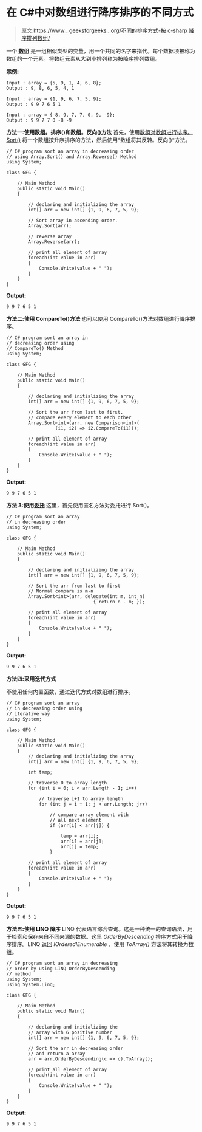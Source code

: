# 在 C#中对数组进行降序排序的不同方式

> 原文:[https://www . geeksforgeeks . org/不同的排序方式-按 c-sharp 降序排列数组/](https://www.geeksforgeeks.org/different-ways-to-sort-an-array-in-descending-order-in-c-sharp/)

一个 **[数组](https://www.geeksforgeeks.org/c-sharp-arrays/)** 是一组相似类型的变量，用一个共同的名字来指代。每个数据项被称为数组的一个元素。将数组元素从大到小排列称为按降序排列数组。

**示例:**

```
Input : array = {5, 9, 1, 4, 6, 8};
Output : 9, 8, 6, 5, 4, 1

Input : array = {1, 9, 6, 7, 5, 9};
Output : 9 9 7 6 5 1

Input : array = {-8, 9, 7, 7, 0, 9, -9};
Output : 9 9 7 7 0 -8 -9

```

**方法一:使用数组。排序()和数组。反向()方法**
首先，使用[数组对数组进行排序。Sort()](https://www.geeksforgeeks.org/how-to-sort-an-array-in-c-sharp-array-sort-method-set-1/) 将一个数组按升序排序的方法，然后使用*数组将其反转。反向()*方法。

```
// C# program sort an array in decreasing order
// using Array.Sort() and Array.Reverse() Method
using System;

class GFG {

    // Main Method
    public static void Main()
    {

        // declaring and initializing the array
        int[] arr = new int[] {1, 9, 6, 7, 5, 9};

        // Sort array in ascending order.
        Array.Sort(arr);

        // reverse array
        Array.Reverse(arr);

        // print all element of array
        foreach(int value in arr)
        {
            Console.Write(value + " ");
        }
    }
}
```

**Output:**

```
9 9 7 6 5 1

```

**方法二:使用 CompareTo()方法**
也可以使用 CompareTo()方法对数组进行降序排序。

```
// C# program sort an array in 
// decreasing order using 
// CompareTo() Method
using System;

class GFG {

    // Main Method
    public static void Main()
    {

        // declaring and initializing the array
        int[] arr = new int[] {1, 9, 6, 7, 5, 9};

        // Sort the arr from last to first.
        // compare every element to each other
        Array.Sort<int>(arr, new Comparison<int>(
                  (i1, i2) => i2.CompareTo(i1)));

        // print all element of array
        foreach(int value in arr)
        {
            Console.Write(value + " ");
        }
    }
}
```

**Output:**

```
9 9 7 6 5 1

```

**方法 3:使用[委托](https://www.geeksforgeeks.org/c-delegates/)**
这里，首先使用匿名方法对委托进行 Sort()。

```
// C# program sort an array 
// in decreasing order
using System;

class GFG {

    // Main Method
    public static void Main()
    {

        // declaring and initializing the array
        int[] arr = new int[] {1, 9, 6, 7, 5, 9};

        // Sort the arr from last to first
        // Normal compare is m-n 
        Array.Sort<int>(arr, delegate(int m, int n)
                                { return n - m; });

        // print all element of array
        foreach(int value in arr)
        {
            Console.Write(value + " ");
        }
    }
}
```

**Output:**

```
9 9 7 6 5 1

```

**方法四:采用迭代方式**

不使用任何内置函数，通过迭代方式对数组进行排序。

```
// C# program sort an array 
// in decreasing order using 
// iterative way
using System;

class GFG {

    // Main Method
    public static void Main()
    {
        // declaring and initializing the array
        int[] arr = new int[] {1, 9, 6, 7, 5, 9};

        int temp;

        // traverse 0 to array length
        for (int i = 0; i < arr.Length - 1; i++)

            // traverse i+1 to array length
            for (int j = i + 1; j < arr.Length; j++)

                // compare array element with 
                // all next element
                if (arr[i] < arr[j]) {

                    temp = arr[i];
                    arr[i] = arr[j];
                    arr[j] = temp;
                }

        // print all element of array
        foreach(int value in arr)
        {
            Console.Write(value + " ");
        }
    }
}
```

**Output:**

```
9 9 7 6 5 1

```

**方法五:使用 LINQ 降序**
LINQ 代表语言综合查询。这是一种统一的查询语法，用于检索和保存来自不同来源的数据。这里 *OrderByDescending* 排序方式用于降序排序。LINQ 返回 *IOrderedIEnumerable* ，使用 *ToArray()* 方法将其转换为数组。

```
// C# program sort an array in decreasing 
// order by using LINQ OrderByDescending 
// method
using System;
using System.Linq;

class GFG {

    // Main Method
    public static void Main()
    {

        // declaring and initializing the 
        // array with 6 positive number
        int[] arr = new int[] {1, 9, 6, 7, 5, 9};

        // Sort the arr in decreasing order
        // and return a array
        arr = arr.OrderByDescending(c => c).ToArray();

        // print all element of array
        foreach(int value in arr)
        {
            Console.Write(value + " ");
        }
    }
}
```

**Output:**

```
9 9 7 6 5 1

```